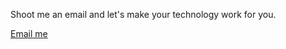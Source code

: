 <article>
<p>
Shoot me an email and let's make your technology work for you.
</p>
</article>

<p>
<a class="button recommend" href="mailto:me@gregoryjscott.com">Email me</a>
</p>
